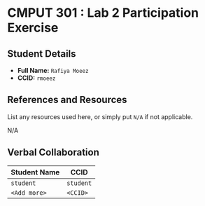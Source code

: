 # CMPUT 301 : Lab 2 Participation Exercise

## Student Details

- **Full Name:** `Rafiya Moeez`
- **CCID:** `rmoeez`

## References and Resources

List any resources used here, or simply put `N/A` if not applicable.

N/A

## Verbal Collaboration

| Student Name | CCID      |
| ------------ | --------- |
| `student`    | `student` |
| `<Add more>` | `<CCID>`  |
